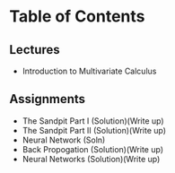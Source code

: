 # Table of Contents
## Lectures
- Introduction to Multivariate Calculus 

## Assignments
- The Sandpit Part I (Solution)(Write up)
- The Sandpit Part II (Solution)(Write up)
- Neural Network (Soln)
- Back Propogation (Solution)(Write up)
- Neural Networks (Solution)(Write up)
